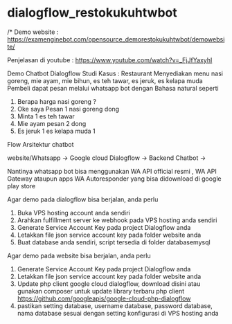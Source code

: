 # dialogflow_restokukuhtwbot
/*
Demo website : 
https://examenginebot.com/opensource_demorestokukuhtwbot/demowebsite/

Penjelasan di youtube :
https://www.youtube.com/watch?v=_FjJfYaxyhI

Demo Chatbot Dialogflow
Studi Kasus : Restaurant 
Menyediakan menu nasi goreng, mie ayam, mie bihun, es teh tawar, es jeruk, es kelapa muda
Pembeli dapat pesan melalui whatsapp bot dengan Bahasa natural seperti
1.	Berapa harga nasi goreng ?
2.	Oke saya Pesan 1 nasi goreng dong
3.	Minta 1 es teh tawar
4.	Mie ayam pesan 2 dong
5.	Es jeruk 1 es kelapa muda 1

Flow Arsitektur chatbot

website/Whatsapp -> Google cloud Dialogflow ->  Backend Chatbot  ->

Nantinya whatsapp bot bisa menggunakan WA API official resmi , WA API Gateway ataupun apps WA Autoresponder yang bisa didownload di google play store

Agar demo pada dialogflow bisa berjalan, anda perlu
1. Buka VPS hosting account anda sendiri
2. Arahkan fulfillment server ke webhook pada VPS hosting anda sendiri
3. Generate Service Account Key pada project Dialogflow anda
4. Letakkan file json service account key pada folder website anda
5. Buat database anda sendiri, script tersedia di folder databasemysql

Agar demo pada website bisa berjalan, anda perlu

1. Generate Service Account Key pada project Dialogflow anda
2. Letakkan file json service account key pada folder website anda
3. Update php client google cloud dialogflow, download disini atau gunakan composer untuk update
library terbaru php client https://github.com/googleapis/google-cloud-php-dialogflow
4. pastikan setting database, username database, password database, nama database sesuai dengan setting konfigurasi di VPS hosting anda

